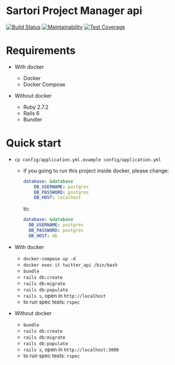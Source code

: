 # Sartori Project Manager api

[![Build Status](https://travis-ci.org/Sartori-RIA/project-manager-api.svg?branch=master)](https://travis-ci.org/Sartori-RIA/project-manager-api)
[![Maintainability](https://api.codeclimate.com/v1/badges/ce7ec83f6db523b5014a/maintainability)](https://codeclimate.com/github/Sartori-RIA/project-manager-api/maintainability)
[![Test Coverage](https://api.codeclimate.com/v1/badges/ce7ec83f6db523b5014a/test_coverage)](https://codeclimate.com/github/Sartori-RIA/project-manager-api/test_coverage)

# Requirements

+ With docker
    + Docker
    + Docker Compose

+ Without docker
    + Ruby 2.7.2
    + Rails 6
    + Bundler
    
# Quick start

+ `cp config/application.yml.example config/application.yml`  
    + if you going to run this project inside docker, please change:
        ````yaml
        database: &database
            DB_USERNAME: postgres
            DB_PASSWORD: postgres
            DB_HOST: localhost  
      ````
    
      to:
    
      ````yaml
      database: &database
        DB_USERNAME: postgres
        DB_PASSWORD: postgres
        DB_HOST: db
      
 + With docker
    + `docker-compose up -d`
    + `docker exec it twitter_api /bin/bash`
    + `bundle`
    + `rails db:create`
    + `rails db:migrate`
    + `rails db:populate`
    + `rails s`, open in `http://localhost`
    + to run spec tests: `rspec`
    
+ Without docker
    + `bundle`
    + `rails db:create`
    + `rails db:migrate`
    + `rails db:populate`
    + `rails s`, open in `http://localhost:3000`
    + to run spec tests: `rspec`
